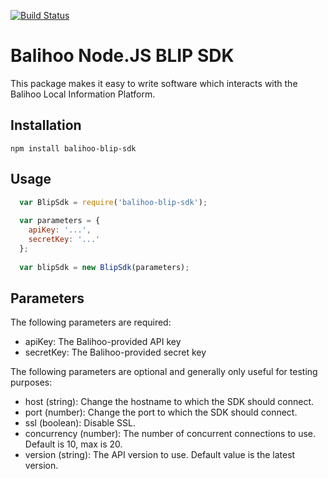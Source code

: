 [![Build Status](https://travis-ci.org/balihoo/balihoo-node-blip-sdk.svg?branch=master)](https://travis-ci.org/balihoo/balihoo-node-blip-sdk)
# Balihoo Node.JS BLIP SDK
This package makes it easy to write software which interacts with the Balihoo Local Information Platform.

## Installation
```
npm install balihoo-blip-sdk
```

## Usage
```javascript
  var BlipSdk = require('balihoo-blip-sdk');
  
  var parameters = {
    apiKey: '...',
    secretKey: '...'
  };
  
  var blipSdk = new BlipSdk(parameters);
```

## Parameters
The following parameters are required:
- apiKey:  The Balihoo-provided API key
- secretKey:  The Balihoo-provided secret key

The following parameters are optional and generally only useful for testing purposes:
- host (string):  Change the hostname to which the SDK should connect.
- port (number):  Change the port to which the SDK should connect.
- ssl (boolean):  Disable SSL.
- concurrency (number):  The number of concurrent connections to use.  Default is 10, max is 20.
- version (string):  The API version to use.  Default value is the latest version.